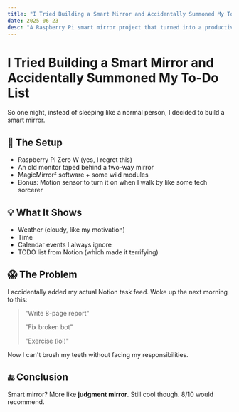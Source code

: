 ```yaml
---
title: "I Tried Building a Smart Mirror and Accidentally Summoned My To-Do List"
date: 2025-06-23
desc: "A Raspberry Pi smart mirror project that turned into a productivity monster."
---
```


# I Tried Building a Smart Mirror and Accidentally Summoned My To-Do List

So one night, instead of sleeping like a normal person, I decided to build a smart mirror.

## 🧪 The Setup

- Raspberry Pi Zero W (yes, I regret this)
- An old monitor taped behind a two-way mirror
- MagicMirror² software + some wild modules
- Bonus: Motion sensor to turn it on when I walk by like some tech sorcerer

## 💡 What It Shows

- Weather (cloudy, like my motivation)
- Time
- Calendar events I always ignore
- TODO list from Notion (which made it terrifying)

## 😱 The Problem

I accidentally added my actual Notion task feed. Woke up the next morning to this:

> "Write 8-page report"
> 
> "Fix broken bot"
> 
> "Exercise (lol)"

Now I can't brush my teeth without facing my responsibilities.

## 🔚 Conclusion

Smart mirror? More like **judgment mirror**. Still cool though. 8/10 would recommend.
